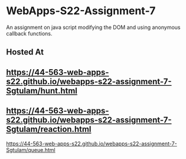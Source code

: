 # WebApps-S22-Assignment-7
An assignment on java script modifying the DOM and using anonymous callback functions.

Hosted At
---
<https://44-563-web-apps-s22.github.io/webapps-s22-assignment-7-Sgtulam/hunt.html> 
---
<https://44-563-web-apps-s22.github.io/webapps-s22-assignment-7-Sgtulam/reaction.html>
---
<https://44-563-web-apps-s22.github.io/webapps-s22-assignment-7-Sgtulam/queue.html>

